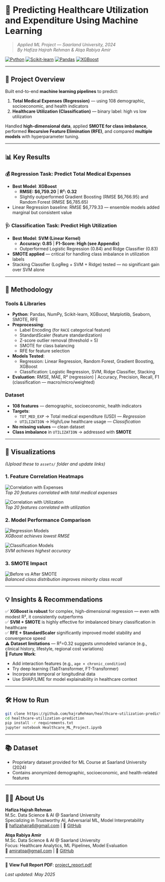 # 🏥 Predicting Healthcare Utilization and Expenditure Using Machine Learning  
> *Applied ML Project — Saarland University, 2024*  
> *By Hafiza Hajrah Rehman & Atqa Rabiya Amir*

[![Python](https://img.shields.io/badge/Python-3.8+-blue?logo=python)](https://python.org)
[![Scikit-learn](https://img.shields.io/badge/scikit--learn-1.2+-orange?logo=scikit-learn)](https://scikit-learn.org)
[![Pandas](https://img.shields.io/badge/Pandas-Data%20Wrangling-red?logo=pandas)](https://pandas.pydata.org)
[![XGBoost](https://img.shields.io/badge/XGBoost-1.7+-green?logo=xgboost)](https://xgboost.readthedocs.io)

---

## 🎯 Project Overview

Built end-to-end **machine learning pipelines** to predict:
1. **Total Medical Expenses (Regression)** — using 108 demographic, socioeconomic, and health indicators  
2. **Healthcare Utilization (Classification)** — binary label: high vs low utilization  

Handled **high-dimensional data**, applied **SMOTE for class imbalance**, performed **Recursive Feature Elimination (RFE)**, and compared **multiple models** with hyperparameter tuning.

---

## 📊 Key Results

### 💰 Regression Task: Predict Total Medical Expenses
- **Best Model**: **XGBoost**  
  - **RMSE: $6,759.20** | **R²: 0.32**  
  - Slightly outperformed Gradient Boosting (RMSE $6,766.95) and Random Forest (RMSE $6,785.65)  
- Linear Regression baseline: RMSE $6,779.33 — ensemble models added marginal but consistent value

### 🩺 Classification Task: Predict High Utilization
- **Best Model**: **SVM (Linear Kernel)**  
  - **Accuracy: 0.85** | **F1-Score: High (see Appendix)**  
  - Outperformed Logistic Regression (0.84) and Ridge Classifier (0.83)  
- **SMOTE applied** — critical for handling class imbalance in utilization labels  
- Stacking Classifier (LogReg + SVM + Ridge) tested — no significant gain over SVM alone

---

## 🧰 Methodology

### Tools & Libraries
- **Python**: Pandas, NumPy, Scikit-learn, XGBoost, Matplotlib, Seaborn, SMOTE, RFE  
- **Preprocessing**:  
  - Label Encoding (for `RACE` categorical feature)  
  - StandardScaler (feature standardization)  
  - Z-score outlier removal (threshold = 5)  
  - SMOTE for class balancing  
  - RFE for feature selection  
- **Models Tested**:  
  - Regression: Linear Regression, Random Forest, Gradient Boosting, XGBoost  
  - Classification: Logistic Regression, SVM, Ridge Classifier, Stacking  
- **Evaluation**: RMSE, MAE, R² (regression) | Accuracy, Precision, Recall, F1 (classification — macro/micro/weighted)

### Dataset
- **108 features** — demographic, socioeconomic, health indicators  
- **Targets**:  
  - `TOT_MED_EXP` → Total medical expenditure (USD) — *Regression*  
  - `UTILIZATION` → High/Low healthcare usage — *Classification*  
- **No missing values** — clean dataset  
- **Class imbalance** in `UTILIZATION` → addressed with **SMOTE**

---

## 📸 Visualizations

*(Upload these to `assets/` folder and update links)*

### 1. Feature Correlation Heatmaps
![Correlation with Expenses](assets/correlation_expenses.png)  
*Top 20 features correlated with total medical expenses*

![Correlation with Utilization](assets/correlation_utilization.png)  
*Top 20 features correlated with utilization*

### 2. Model Performance Comparison
![Regression Models](assets/regression_comparison.png)  
*XGBoost achieves lowest RMSE*

![Classification Models](assets/classification_comparison.png)  
*SVM achieves highest accuracy*

### 3. SMOTE Impact
![Before vs After SMOTE](assets/smote_impact.png)  
*Balanced class distribution improves minority class recall*

---

## 💡 Insights & Recommendations

✅ **XGBoost is robust** for complex, high-dimensional regression — even with modest R², it consistently outperforms  
✅ **SVM + SMOTE** is highly effective for imbalanced binary classification in healthcare  
✅ **RFE + StandardScaler** significantly improved model stability and convergence speed  
⚠️ **Dataset limitations** — R²=0.32 suggests unmodeled variance (e.g., clinical history, lifestyle, regional cost variations)  
🔮 **Future Work**:  
- Add interaction features (e.g., `age × chronic_condition`)  
- Try deep learning (TabTransformer, FT-Transformer)  
- Incorporate temporal or longitudinal data  
- Use SHAP/LIME for model explainability in healthcare context

---

## 🛠️ How to Run

```bash
git clone https://github.com/hajraRehman/healthcare-utilization-prediction.git
cd healthcare-utilization-prediction
pip install -r requirements.txt
jupyter notebook Healthcare_ML_Project.ipynb
```

---

## 📚 Dataset

- Proprietary dataset provided for ML Course at Saarland University (2024)  
- Contains anonymized demographic, socioeconomic, and health-related features

---

## 👩‍💻 About Us

**Hafiza Hajrah Rehman**  
M.Sc. Data Science & AI @ Saarland University  
Specializing in Trustworthy AI, Adversarial ML, Model Interpretability  
📧 hafizahajra6@gmail.com | 🐙 [GitHub](https://github.com/hajraRehman) 

**Atqa Rabiya Amir**  
M.Sc. Data Science & AI @ Saarland University  
Focus: Healthcare Analytics, ML Pipelines, Model Evaluation  
📧 amiratqa@gmail.com | 🐙 [GitHub](https://github.com/atqaamir)

---

📄 **View Full Report PDF**: [project_report.pdf](project_report.pdf)

_Last updated: May 2025_
